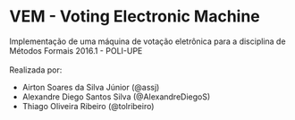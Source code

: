 # VEM - Voting Electronic Machine
Implementação de uma máquina de votação eletrônica para a disciplina de Métodos Formais 2016.1 - POLI-UPE<br /><br />
Realizada por:<br />
- Airton Soares da Silva Júnior (@assj)<br />
- Alexandre Diego Santos Silva (@AlexandreDiegoS)<br />
- Thiago Oliveira Ribeiro (@tolribeiro)<br />
